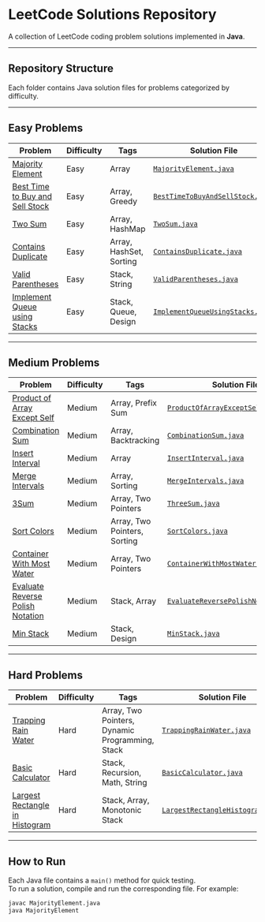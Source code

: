 # LeetCode Solutions Repository

A collection of LeetCode coding problem solutions implemented in **Java**.

---

## Repository Structure

Each folder contains Java solution files for problems categorized by difficulty.

---

## Easy Problems

| Problem                                                                                           | Difficulty | Tags                    | Solution File                                                           |
| ------------------------------------------------------------------------------------------------- | ---------- | ----------------------- | ----------------------------------------------------------------------- |
| [Majority Element](https://leetcode.com/problems/majority-element/)                               | Easy       | Array                   | [`MajorityElement.java`](easy/MajorityElement.java)                     |
| [Best Time to Buy and Sell Stock](https://leetcode.com/problems/best-time-to-buy-and-sell-stock/) | Easy       | Array, Greedy           | [`BestTimeToBuyAndSellStock.java`](easy/BestTimeToBuyAndSellStock.java) |
| [Two Sum](https://leetcode.com/problems/two-sum/)                                                 | Easy       | Array, HashMap          | [`TwoSum.java`](easy/TwoSum.java)                                       |
| [Contains Duplicate](https://leetcode.com/problems/contains-duplicate/)                           | Easy       | Array, HashSet, Sorting | [`ContainsDuplicate.java`](easy/ContainsDuplicate.java)                 |
| [Valid Parentheses](https://leetcode.com/problems/valid-parentheses/)                             | Easy       | Stack, String           | [`ValidParentheses.java`](easy/ValidParentheses.java)                   |
| [Implement Queue using Stacks](https://leetcode.com/problems/implement-queue-using-stacks/) | Easy | Stack, Queue, Design | [`ImplementQueueUsingStacks.java`](easy/ImplementQueueUsingStacks.java) |


---

## Medium Problems

| Problem                                                                                     | Difficulty | Tags                         | Solution File                                                           |
| ------------------------------------------------------------------------------------------- | ---------- | ---------------------------- | ----------------------------------------------------------------------- |
| [Product of Array Except Self](https://leetcode.com/problems/product-of-array-except-self/) | Medium     | Array, Prefix Sum            | [`ProductOfArrayExceptSelf.java`](medium/ProductOfArrayExceptSelf.java) |
| [Combination Sum](https://leetcode.com/problems/combination-sum/)                           | Medium     | Array, Backtracking          | [`CombinationSum.java`](medium/CombinationSum.java)                     |
| [Insert Interval](https://leetcode.com/problems/insert-interval/)                           | Medium     | Array                        | [`InsertInterval.java`](medium/InsertInterval.java)                     |
| [Merge Intervals](https://leetcode.com/problems/merge-intervals/)                           | Medium     | Array, Sorting               | [`MergeIntervals.java`](medium/MergeIntervals.java)                     |
| [3Sum](https://leetcode.com/problems/3sum/)                                                 | Medium     | Array, Two Pointers          | [`ThreeSum.java`](medium/ThreeSum.java)                                 |
| [Sort Colors](https://leetcode.com/problems/sort-colors/)                                   | Medium     | Array, Two Pointers, Sorting | [`SortColors.java`](medium/SortColors.java)                             |
| [Container With Most Water](https://leetcode.com/problems/container-with-most-water/)       | Medium     | Array, Two Pointers          | [`ContainerWithMostWater.java`](medium/ContainerWithMostWater.java)     |
| [Evaluate Reverse Polish Notation](https://leetcode.com/problems/evaluate-reverse-polish-notation/) | Medium | Stack, Array | [`EvaluateReversePolishNotation.java`](medium/EvaluateReversePolishNotation.java) |
| [Min Stack](https://leetcode.com/problems/min-stack/) | Medium | Stack, Design | [`MinStack.java`](medium/MinStack.java) |

---
## Hard Problems

| Problem                                                                                     | Difficulty | Tags                         | Solution File                                                           |
| ------------------------------------------------------------------------------------------- | ---------- | ---------------------------- | ----------------------------------------------------------------------- |
| [Trapping Rain Water](https://leetcode.com/problems/trapping-rain-water/) | Hard | Array, Two Pointers, Dynamic Programming, Stack | [`TrappingRainWater.java`](hard/TrappingRainWater.java) |
| [Basic Calculator](https://leetcode.com/problems/basic-calculator/) | Hard | Stack, Recursion, Math, String | [`BasicCalculator.java`](hard/BasicCalculator.java) |
| [Largest Rectangle in Histogram](https://leetcode.com/problems/largest-rectangle-in-histogram/) | Hard | Stack, Array, Monotonic Stack | [`LargestRectangleHistogram.java`](hard/LargestRectangleHistogram.java) |




---

## How to Run

Each Java file contains a `main()` method for quick testing.  
To run a solution, compile and run the corresponding file. For example:

```bash
javac MajorityElement.java
java MajorityElement
```

